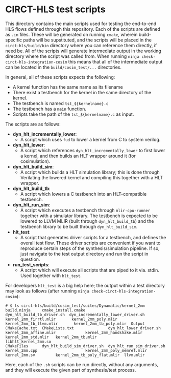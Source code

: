 # CIRCT-HLS test scripts

This directory contains the main scripts used for testing the end-to-end HLS flows
defined through this repository. Each of the scripts are defined as `.in` files.
These will be generated on running `cmake`, wherein build-specific paths will be 
supstituted, and the scripts will be placed in the `circt-hls/build/bin` directory where you can reference them directly, if need be.
All of the scripts will generate intermediate output in the working directory where
the script was called from.
When running `ninja check-circt-hls-integration-cosim` this means that all of the
intermediate output can be located in the `build/cosim_test/...` directories.

In general, all of these scripts expects the following:
- A kernel function has the same name as its filename
- There exist a testbench for the kernel in the same directory of the kernel.
- The testbench is named `tst_${kernelname}.c`
- The testbench has a `main` function.
- Scripts take the path of the `tst_${kernelname}.c` as input.

The scripts are as follows:
- **dyn_hlt_incrementally_lower**:
  - A script which uses `fud` to lower a kernel from C to system verilog.
- **dyn_hlt_lower**:
  - A script which references `dyn_hlt_incrementally_lower` to first lower a kernel, and then builds an HLT wrapper around it (for cosimulation).
- **dyn_hlt_build_sim**:
  - A script which builds a HLT simulation library; this is done through Verilating the lowered kernel and compiling this together with a HLT wrapper.
- **dyn_hlt_build_tb**:
  - A script which lowers a C testbench into an HLT-compatible testbench.
- **dyn_hlt_run_sim**:
  - A script which executes a testbench through `mlir-cpu-runner` together with a simulator library. The testbench is expected to be lowered to LLVM MLIR (built through `dyn_hlt_build_tb`) and the testbench library to be built through `dyn_hlt_build_sim`.
- **hlt_test**:
  - A script that generates driver scripts for a testbench, and defines the overall test flow. These driver scripts are convenient if you want to reproduce certain steps of the synthesis/simulation pipeline. If so, just navigate to the test output directory and run the script in question.
- **run_test_scripts**:
  - A script which will execute all scripts that are piped to it via. stdin. Used together with `hlt_test`.

For developers `hlt_test` is a big help here; the output within a test directory may look as follows (after running `ninja check-circt-hls-integration-cosim`):
```
# $ ls circt-hls/build/cosim_test/suites/Dynamatic/kernel_2mm
build.ninja     cmake_install.cmake          dyn_hlt_build_tb_driver.sh  dyn_incrementally_lower_driver.sh  kernel_2mm_firrtl.mlir       kernel_2mm_poly.mlir  kernel_2mm_tb_llvm.mlir       kernel_2mm_tb_poly.mlir  Output
CMakeCache.txt  CMakeLists.txt               dyn_hlt_lower_driver.sh     kernel_2mm_affine.mlir             kernel_2mm_handshake.mlir    kernel_2mm_std.mlir   kernel_2mm_tb.mlir            libhlt_kernel_2mm.so
CMakeFiles      dyn_hlt_build_sim_driver.sh  dyn_hlt_run_sim_driver.sh   kernel_2mm.cpp                     kernel_2mm_poly_memref.mlir  kernel_2mm.sv         kernel_2mm_tb_poly_flat.mlir  llvm.mlir
```
Here, each of the `.sh` scripts can be run directly, without any arguments, and they will execute the given part of synthesis/test process.